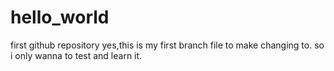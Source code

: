 # hello_world
first github repository
yes,this is my first branch file to make changing to.
so i only wanna to test and learn it.
